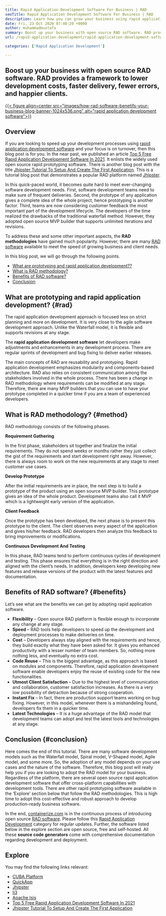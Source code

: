```yaml
---
title: Rapid Application Development Software For Business | RAD
seoTitle: Rapid Application Development Software For Business | RAD
description: Learn how you can grow your business using rapid application development software. This article will give you an understanding of open source rad methodologies.
date: Fri, 23 Oct 2020 07:40:20 +0000
author: muhammadmustafa
summary: Boost up your business with open source RAD software. RAD provides a framework to lower development costs, faster delivery, fewer errors, and happier clients.
url: /rapid-application-development/rapid-application-development-software-for-business-rad/

categories: ['Rapid Application Development']

---
```

## Boost up your business with open source RAD software. RAD provides a framework to lower development costs, faster delivery, fewer errors, and happier clients.

[{{< figure align=center src="images/how-rad-software-benetifs-your-business-blog-banner-1024x536.png" alt="rapid application development software">}}][1] 

## Overview

If you are looking to speed up your development processes using [rapid application development software][1] and your focus is on turnover, then this blog post is for you. In the near past, we published an article [Top 5 Free Rapid Application Development Software In 2021][2]. It enlists the widely used open source rapid prototyping software. There is another blog post with the title [Jhipster Tutorial To Setup And Create The First Application][3]. This is a tutorial blog post that demonstrates a popular RAD platform named [Jhipster][4].

In this quick-paced world, it becomes quite hard to meet ever-changing software development needs. First, software development teams need to make sure of frequent deliveries. Second, the prototype of any application gives a complete idea of the whole project, hence prototyping is another factor. Third, teams are now considering customer feedback the most important part of the development lifecycle. The developers of the time realized the drawbacks of the traditional waterfall method. However, they adopted open source MVP builder that supports unlimited iterations and revisions. 

To address these and some other important aspects, the **RAD methodologies** have gained much popularity. However, there are many [RAD software][1] available to meet the speed of growing business and client needs.

In this blog post, we will go through the following points. 

  * [What are prototyping and rapid application development??][5]
  * [What is RAD methodology?][6]
  * [Benefits of RAD software?][7]
  * [Conclusion][8]

## What are prototyping and rapid application development? {#rad}

The rapid application development approach is focused less on strict planning and more on development. It is very close to the agile software development approach. Unlike the Waterfall model, it is flexible and supports revisions at any stage. 

The **rapid application development software** let developers make adjustments and enhancements in any development process. There are regular sprints of development and bug fixing to deliver earlier releases. 

The main concepts of RAD are reusability and prototyping. Rapid application development emphasizes modularity and components-based architecture. RAD also relies on consistent communication among the stakeholders involved in the whole process. There has been a change in RAD methodology where requirements can be modified at any stage. Therefore, there are many MVP builders that you can use to have your prototype completed in a quicker time if you are a team of experienced developers.

## What is RAD methodology? {#method}

RAD methodology consists of the following phases. 

**Requirement Gathering** 

In the first phase, stakeholders sit together and finalize the initial requirements. They do not spend weeks or months rather they just collect the gist of the requirements and start development right away. However, there is always room to work on the new requirements at any stage to meet customer use cases. 

**Develop Prototype**

After the initial requirements are in place, the next step is to build a prototype of the product using an open source MVP builder. This prototype gives an idea of the whole product. Development teams also call it MVP which is a lightweight early version of the application. 

**Client Feedback**

Once the prototype has been developed, the next phase is to present this prototype to the client. The client observes every aspect of the application and gives his/her feedback. RAD developers then analyze this feedback to bring improvements or modifications.

**Continuous Development And Testing** 

In this phase, RAD teams tend to perform continuous cycles of development and testing. This phase ensures that everything is in the right direction and aligned with the client’s needs. In addition, developers keep developing new features and release versions of the product with the latest features and documentation. 

## B**enefits of RAD software?** {#benefits}

Let’s see what are the benefits we can get by adopting rapid application software. 

  * **Flexibility** – Open source RAD platform is flexible enough to incorporate any change at any stage.
  * **Speed** – RAD tools help developers to speed up the development and deployment processes to make deliveries on time.
  * **Cost** – Developers always stay aligned with the requirements and hence, they build exactly what they have been asked for. It gives you enhanced productivity with a lesser number of team members. So, nothing more nothing less, and eventually no extra cost. 
  * **Code Reuse** – This is the biggest advantage, as this approach is based on modules and components. Therefore, rapid application development software enable developers enjoy the reuse of existing code for the new functionalities.
  * **Utmost Client Satisfaction** – Due to the highest level of communication and collaboration, customer satisfaction increases. As there is a very low possibility of detraction because of strong cooperation. 
  * **Instant Fix** – In fact, there are production support teams working on bug fixing. However, in this model, whenever there is a mishandeling found, developers fix them in a quicker time. 
  * **Latest Technologies** – It is a huge advantage of the RAD model that development teams can adopt and test the latest tools and technologies at any stage. 

## **Conclusion** {#conclusion}

Here comes the end of this tutorial. There are many software development models such as the Waterfall model, Spiral model, V-Shaped model, Agile model, and some more. So, the adoption of any model depends on your use cases and the nature of the software. Therefore, this blog post will really help you if you are looking to adopt the RAD model for your business. Regardless of the platform, there are several open source rapid application development software that offer cross-platform capabilities with development tools. There are other rapid prototyping software available in the ‘Explore’ section below that follow the RAD methodologies. This is high time to adopt this cost-effective and robust approach to develop production-ready business software.

In the end, [containerize.com][9] is in the continuous process of introducing open source [RAD software][1]. Please follow this [Rapid Application Development][1] category for regular updates. Further, the software listed below in the explore section are open source, free and self-hosted. All these **source code generators** come with comprehensive documentation regarding development and deployment.

## Explore

You may find the following links relevant:

  * [CUBA Platform][10]
  * [QuickApp][11]
  * [Jhipster][4]
  * [li3][12]
  * [Apache Isis][13]
  * [Top 5 Free Rapid Application Development Software In 2021][2]
  * [Jhipster Tutorial To Setup And Create The First Application][3]

 [1]: https://products.containerize.com/rad
 [2]: https://blog.containerize.com/rapid-application-development/top-5-free-rapid-application-development-software-in-2021/

 [3]: https://blog.containerize.com/2020/10/28/jhipster-tutorial-to-setup-and-create-the-first-application/
 [4]: https://products.containerize.com/rad/jhipster
 [5]: #rad
 [6]: #method
 [7]: #benefits
 [8]: #conclusion
 [9]: https://www.containerize.com/
 [10]: https://products.containerize.com/rad/cuba
 [11]: https://products.containerize.com/rad/quickapp
 [12]: https://products.containerize.com/rad/li3
 [13]: https://products.containerize.com/rad/apache-isis